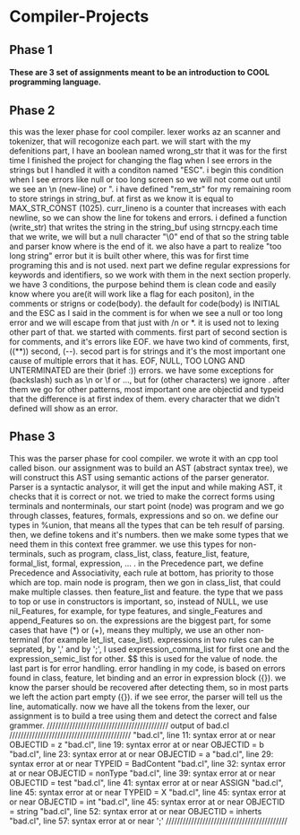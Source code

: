 # Compiler-Projects
## Phase 1
#### These are 3 set of assignments meant to be an introduction to COOL programming language.
## Phase 2
this was the lexer phase for cool compiler.
lexer works az an scanner and tokenizer, that will recogonize each part.
we will start with the my defenitions part, I have an boolean named wrong_str
that it was for the first time I finished the project for changing the flag
when I see errors in the strings but I handled it with a conditon named "ESC".
i begin this condition when I see errors like null or too long screen so we 
will not come out until we see an \n (new-line) or ".
i have defined "rem_str" for my remaining room to store strings in string_buf.
at first as we know it is equal to MAX_STR_CONST (1025).
curr_lineno is a counter that increases with each newline, so we can show the 
line for tokens and errors.
i defined a function (write_str) that writes the string in the string_buf
using strncpy.each time that we write, we will but a null character "\0" end 
of that so the string table and parser know where is the end of it.
we also have a part to realize "too long string" error but it is built 
other where, this was for first time programing this and is not used.
next part we define regular expressions for keywords and identifiers, so 
we work with them in the next section properly.
we have 3 conditions, the purpose behind them is clean code and easily know 
where you are(it will work like a flag for each positon), in the comments
or strigns or code(body). the default for code(body) is INITIAL and the ESC
as I said in the comment is for when we see a null or too long error and we 
will escape from that just with /n or *. it is used not to lexing other part
of that.
we started with comments. first part of second section is for comments, and it's errors like EOF.
we have two kind of comments, first, ((**)) second, (--). secod part is for strings and it's the most important one cause of multiple  errors that it has. EOF, NULL, TOO LONG AND UNTERMINATED are their (brief :)) errors.
we have some exceptions for (backslash) such as \n or \f or ..., but for \(other characters) we ignore \.
after them we go for other patterns, most important one are objectid and typeid that the difference is at first index of them. every character that we didn't defined will show as an error.
## Phase 3
This was the parser phase for cool compiler. we wrote it with an cpp tool called bison.
our assignment was to build an AST (abstract syntax tree), we will construct this AST using semantic actions of the parser generator. 
Parser is a syntactic analysor, it will get the input and while making AST, it checks that it is correct or not. we tried to make the correct forms using terminals and nonterminals, our start point (node) was program and we go through classes, features, formals, expressions and so on.
we define our types in %union, that means all the types that can be teh resulf of parsing.
then, we define tokens and it's numbers. then we make some types that we need them in this context free grammer. we use this types for non-terminals, such as program, class_list, class, feature_list, feature, formal_list, formal, expression, ... .
in the Precedence part, we define Precedence and Associativity, each rule at bottom, has priority to those which are top. main node is program, then we gon in class_list, that could make multiple classes. then feature_list and feature. the type that we pass to top or use in constructors is important, so, instead of NULL, we use nil_Features, for example, for type features, and single_Features and append_Features so on.
the expressions are the biggest part, for some cases that have (*) or (+), means they multiply, we use an other non-terminal (for example let_list, case_list).
expressions in two rules can be seprated, by ',' and by ';', I used expression_comma_list for first one and the expression_semic_list for other. $$ this is used for the value of node.
the last part is for error handling.
error handling in my code, is based on errors found in class, feature, let binding and an error in expression block ({}).
we know the parser should be recovered after detecting them, so in most parts we left the action part empty ({}).
if we see error, the parser will tell us the line, automatically.
now we have all the tokens from the lexer, our assignment is to build a tree using them and detect the correct and false grammer.
///////////////////////////////////////////
output of bad.cl
///////////////////////////////////////////
"bad.cl", line 11: syntax error at or near OBJECTID = z
"bad.cl", line 19: syntax error at or near OBJECTID = b
"bad.cl", line 23: syntax error at or near OBJECTID = a
"bad.cl", line 29: syntax error at or near TYPEID = BadContent
"bad.cl", line 32: syntax error at or near OBJECTID = nonType
"bad.cl", line 39: syntax error at or near OBJECTID = test
"bad.cl", line 41: syntax error at or near ASSIGN
"bad.cl", line 45: syntax error at or near TYPEID = X
"bad.cl", line 45: syntax error at or near OBJECTID = int
"bad.cl", line 45: syntax error at or near OBJECTID = string
"bad.cl", line 52: syntax error at or near OBJECTID = inherts
"bad.cl", line 57: syntax error at or near ';'
///////////////////////////////////////////
